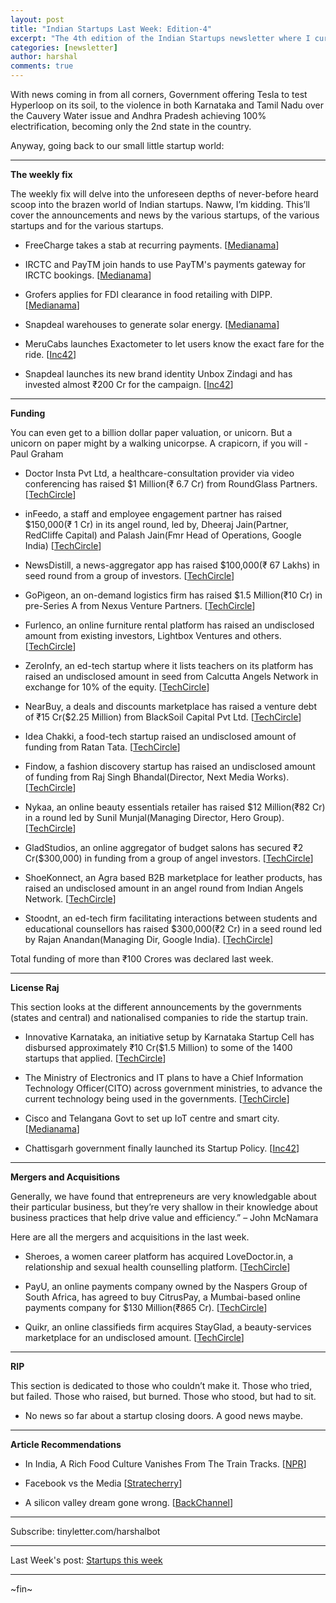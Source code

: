 ```yaml
---
layout: post
title: "Indian Startups Last Week: Edition-4"
excerpt: "The 4th edition of the Indian Startups newsletter where I curate the what went down in the ecosystem last week."
categories: [newsletter]
author: harshal
comments: true
---
```


With news coming in from all corners, Government offering Tesla to test Hyperloop on its soil, to the violence in both Karnataka and Tamil Nadu over the Cauvery Water issue and Andhra Pradesh achieving 100% electrification, becoming only the 2nd state in the country.

Anyway, going back to our small little startup world:

***

**The weekly fix**

The weekly fix will delve into the unforeseen depths of never-before heard scoop into the brazen world of Indian startups. Naww, I’m kidding. This’ll cover the announcements and news by the various startups, of the various startups and for the various startups.

* FreeCharge takes a stab at recurring payments. [[Medianama](http://www.medianama.com/2016/09/223-freecharge-recurring-payments/)]

* IRCTC and PayTM join hands to use PayTM's payments gateway for IRCTC bookings. [[Medianama](http://www.medianama.com/2016/09/223-irctc-paytm-payment-gateway/)]
* Grofers applies for FDI clearance in food retailing with DIPP. [[Medianama](https://yourstory.com/2016/09/snapdeal-solar-energy-warehouses/)]
 
* Snapdeal warehouses to generate solar energy. [[Medianama](https://yourstory.com/2016/09/snapdeal-solar-energy-warehouses/)]

* MeruCabs launches Exactometer to let users know the exact fare for the ride. [[Inc42](https://inc42.com/flash-feed/meru-fare-exactometer/)]

* Snapdeal launches its new brand identity Unbox Zindagi and has invested almost ₹200 Cr for the campaign. [[Inc42](https://inc42.com/buzz/snapdeal-launches-new-logo/)]

***

**Funding**

You can even get to a billion dollar paper valuation, or unicorn. But a unicorn on paper might by a walking unicorpse. A crapicorn, if you will - Paul Graham

* Doctor Insta Pvt Ltd, a healthcare-consultation provider via video conferencing has raised $1 Million(₹ 6.7 Cr) from RoundGlass Partners. [[TechCircle](http://techcircle.vccircle.com/2016/09/16/exclusive-roundglass-partners-backs-health-tech-startup-doctor-insta/)]

* inFeedo, a staff and employee engagement partner has raised $150,000(₹ 1 Cr) in its angel round, led by, Dheeraj Jain(Partner, RedCliffe Capital) and Palash Jain(Fmr Head of Operations, Google India) [[TechCircle](http://techcircle.vccircle.com/2016/09/16/staff-engagement-platform-infeedo-gets-150k-from-redcliffe-capital-and-former-google-execs/)]

* NewsDistill, a news-aggregator app has raised $100,000(₹ 67 Lakhs) in seed round from a group of investors. [[TechCircle](http://techcircle.vccircle.com/2016/09/16/news-aggregator-app-newsdistill-raises-100k-in-seed-funding/)]

* GoPigeon, an on-demand logistics firm has raised $1.5 Million(₹10 Cr) in pre-Series A from Nexus Venture Partners. [[TechCircle](http://techcircle.vccircle.com/2016/09/15/exclusive-on-demand-logistics-service-provider-gopigeon-gets-1-5-mn-from-nexus-venture/)]

* Furlenco, an online furniture rental platform has raised an undisclosed amount from existing investors, Lightbox Ventures and others. [[TechCircle](http://techcircle.vccircle.com/2016/09/14/exclusive-online-furniture-rental-startup-furlenco-raises-more-investment-from-lightbox/)]

* ZeroInfy, an ed-tech startup where it lists teachers on its platform has raised an undisclosed amount in seed from Calcutta Angels Network in exchange for 10% of the equity. [[TechCircle](http://techcircle.vccircle.com/2016/09/14/ed-tech-startup-zeroinfy-raises-funding-from-calcutta-angels/)]

* NearBuy, a deals and discounts marketplace has raised a venture debt of ₹15 Cr($2.25 Million) from BlackSoil Capital Pvt Ltd. [[TechCircle](http://techcircle.vccircle.com/2016/09/13/deals-site-nearbuy-gets-2-2-mn-in-loans-from-blacksoil-capital/)]

* Idea Chakki, a food-tech startup raised an undisclosed amount of funding from Ratan Tata. [[TechCircle](http://techcircle.vccircle.com/2016/09/13/food-tech-startup-idea-chakki-gets-funding-from-ratan-tata/)]

* Findow, a fashion discovery startup has raised an undisclosed amount of funding from Raj Singh Bhandal(Director, Next Media Works). [[TechCircle](http://techcircle.vccircle.com/2016/09/13/fashion-discovery-app-findow-gets-seed-funding-eyes-tier-two-cities/)]

* Nykaa, an online beauty essentials retailer has raised $12 Million(₹82 Cr) in a round led by Sunil Munjal(Managing Director, Hero Group). [[TechCircle](http://techcircle.vccircle.com/2016/09/13/hero-groups-sunil-munjal-backs-beauty-etailer-nykaa/)]

* GladStudios, an online aggregator of budget salons has secured ₹2 Cr($300,000) in funding from a group of angel investors. [[TechCircle](http://techcircle.vccircle.com/2016/09/13/online-salon-aggregator-glam-studios-raises-300k-in-angel-round/)]

* ShoeKonnect, an Agra based B2B marketplace for leather products, has raised an undisclosed amount in an angel round from Indian Angels Network. [[TechCircle](http://techcircle.vccircle.com/2016/09/12/exclusive-b2b-marketplace-for-leather-products-shoekonnect-gets-funding-from-ian/)]

* Stoodnt, an ed-tech firm facilitating interactions between students and educational counsellors has raised $300,000(₹2 Cr) in a seed round led by Rajan Anandan(Managing Dir, Google India). [[TechCircle](http://techcircle.vccircle.com/2016/09/12/exclusive-ed-tech-startup-stoodnt-gets-funding-from-googles-rajan-anandan/)] 

Total funding of more than ₹100 Crores was declared last week.

***

**License Raj**

This section looks at the different announcements by the governments (states and central) and nationalised companies to ride the startup train.

* Innovative Karnataka, an initiative setup by Karnataka Startup Cell has disbursed approximately ₹10 Cr($1.5 Million) to some of the 1400 startups that applied. [[TechCircle](http://techcircle.vccircle.com/2016/09/16/karnataka-startup-cell-gets-1400-applications-disburses-1-5-mn/)]

* The Ministry of Electronics and IT plans to have a Chief Information Technology Officer(CITO) across government ministries, to advance the current technology being used in the governments. [[TechCircle](http://techcircle.vccircle.com/2016/09/15/modi-govt-to-appoint-chief-it-officers-in-all-ministries-set-up-e-governance-academy/)]

* Cisco and Telangana Govt to set up IoT centre and smart city. [[Medianama](http://www.medianama.com/2016/09/223-cisco-telangana-iot/)]

* Chattisgarh government finally launched its Startup Policy. [[Inc42](https://inc42.com/buzz/chattisgarh-startup-policy/)]

***

**Mergers and Acquisitions**

Generally, we have found that entrepreneurs are very knowledgable about their particular business, but they’re very shallow in their knowledge about business practices that help drive value and efficiency.” – John McNamara

Here are all the mergers and acquisitions in the last week.

* Sheroes, a women career platform has acquired LoveDoctor.in, a relationship and sexual health counselling platform. [[TechCircle](http://techcircle.vccircle.com/2016/09/16/sheroes-acquires-online-counselling-platform-lovedoctor/)]

* PayU, an online payments company owned by the Naspers Group of South Africa, has agreed to buy CitrusPay, a Mumbai-based online payments company for $130 Million(₹865 Cr). [[TechCircle](http://techcircle.vccircle.com/2016/09/14/online-payments-firm-payu-to-buy-rival-citrus-pay-for-130-mn/)]

* Quikr, an online classifieds firm acquires StayGlad, a beauty-services marketplace for an undisclosed amount. [[TechCircle](http://techcircle.vccircle.com/2016/09/13/quikr-buys-bessemer-venture-backed-beauty-services-startup-stayglad/)]

***

**RIP**

This section is dedicated to those who couldn’t make it. Those who tried, but failed. Those who raised, but burned. Those who stood, but had to sit.

* No news so far about a startup closing doors. A good news maybe.

***

**Article Recommendations**

* In India, A Rich Food Culture Vanishes From The Train Tracks. [[NPR](http://www.npr.org/sections/thesalt/2016/09/17/494258848/in-india-a-rich-food-culture-vanishes-from-the-train-tracks)]

* Facebook vs the Media [[Stratecherry](https://stratechery.com/2016/facebook-versus-the-media/)]

* A silicon valley dream gone wrong. [[BackChannel](https://backchannel.com/mike-rothenbergs-vc-firm-was-young-splashy-and-loaded-with-cash-now-it-s-all-come-crashing-down-e76fa076c7c5?source=featured---------1)]

***
Subscribe: tinyletter.com/harshalbot

***

Last Week's post: [Startups this week](https://www.reddit.com/r/india/comments/5276xk/indian_startups_this_week_5th_sept_11th_sept/)

***
~fin~